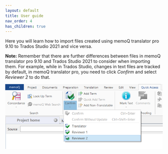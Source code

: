 ```yaml
---
layout: default
title: User guide
nav_order: 4
has_children: true
---
```


Here you will learn how to import files created using memoQ translator pro 9.10 to Trados Studio 2021 and vice versa.

**Note:** Remember that there are further differences between files in memoQ translator pro 9.10 and Trados Studio 2021 to consider when importing them. For example, while in Trados Studio, changes in text files are tracked by default, in memoQ translator pro, you need to click *Confirm* and select *Reviewer 2* to do that.

![](./../../assets/images/Picture55.png)